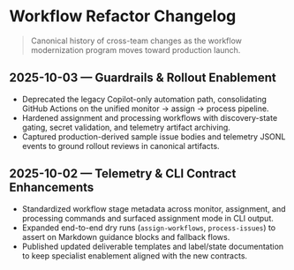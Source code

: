 # Workflow Refactor Changelog

> Canonical history of cross-team changes as the workflow modernization program moves toward production launch.

## 2025-10-03 — Guardrails & Rollout Enablement
- Deprecated the legacy Copilot-only automation path, consolidating GitHub Actions on the unified monitor → assign → process pipeline.
- Hardened assignment and processing workflows with discovery-state gating, secret validation, and telemetry artifact archiving.
- Captured production-derived sample issue bodies and telemetry JSONL events to ground rollout reviews in canonical artifacts.

## 2025-10-02 — Telemetry & CLI Contract Enhancements
- Standardized workflow stage metadata across monitor, assignment, and processing commands and surfaced assignment mode in CLI output.
- Expanded end-to-end dry runs (`assign-workflows`, `process-issues`) to assert on Markdown guidance blocks and fallback flows.
- Published updated deliverable templates and label/state documentation to keep specialist enablement aligned with the new contracts.
